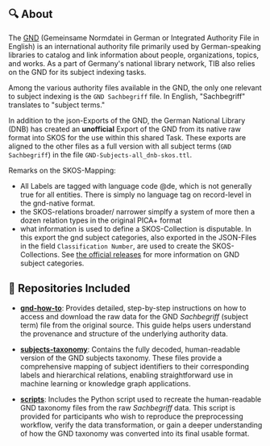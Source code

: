 ## 🔍 About

The [GND](https://www.dnb.de/EN/Professionell/Standardisierung/GND/gnd_node.html) (Gemeinsame Normdatei in German or Integrated Authority File in English) is an international authority file primarily used by German-speaking libraries to catalog and link information about people, organizations, topics, and works. As a part of Germany's national library network, TIB also relies on the GND for its subject indexing tasks.

Among the various authority files available in the GND, the only one relevant to subject indexing is the `GND Sachbegriff` file. In English, "Sachbegriff" translates to "subject terms."

In addition to the json-Exports of the GND, the German National Library (DNB) has created an **unofficial** Export of the GND from its native raw format into SKOS for the use within this shared Task. These exports are aligned to the other files as a full version with all subject terms (`GND Sachbegriff`) in the file `GND-Subjects-all_dnb-skos.ttl`.

Remarks on the SKOS-Mapping:

  * All Labels are tagged with language code @de, which is not generally true for all entities. There is simply no language tag on record-level in the gnd-native format. 
  * the SKOS-relations broader/ narrower simplfy a system of more then a dozen relation types in the original PICA+ format
  * what information is used to define a SKOS-Collection is disputable. In this export the gnd subject categories, also exported in the JSON-Files in the field `Classification Number`, are used to create the SKOS-Collections. See [the official releases](https://d-nb.info/standards/vocab/gnd/gnd-sc.html) for more information on GND subject categories. 


## 📂 Repositories Included

- [**gnd-how-to**](https://github.com/sciknoworg/subject-indexing-dataset/tree/main/GND-subjects-taxonomy/gnd-how-to): Provides detailed, step-by-step instructions on how to access and download the raw data for the GND *Sachbegriff* (subject term) file from the original source. This guide helps users understand the provenance and structure of the underlying authority data.

- [**subjects-taxonomy**](https://github.com/sciknoworg/subject-indexing-dataset/tree/main/GND-subjects-taxonomy/subjects-taxonomy): Contains the fully decoded, human-readable version of the GND subjects taxonomy. These files provide a comprehensive mapping of subject identifiers to their corresponding labels and hierarchical relations, enabling straightforward use in machine learning or knowledge graph applications.

- [**scripts**](https://github.com/sciknoworg/subject-indexing-dataset/tree/main/GND-subjects-taxonomy/scripts): Includes the Python script used to recreate the human-readable GND taxonomy files from the raw *Sachbegriff* data. This script is provided for participants who wish to reproduce the preprocessing workflow, verify the data transformation, or gain a deeper understanding of how the GND taxonomy was converted into its final usable format.
